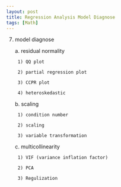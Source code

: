 ```yaml
---
layout: post
title: Regression Analysis Model Diagnose
tags: [Math]
---
```


7. model diagnose

    a. residual normality

        1) QQ plot

        2) partial regression plot

        3) CCPR plot

        4) heteroskedastic


    b. scaling

        1) condition number

        2) scaling

        3) variable transformation

    c. multicollinearity

        1) VIF (variance inflation factor)

        2) PCA

        3) Regulization
